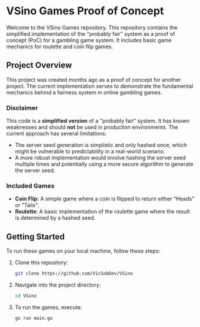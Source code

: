 # VSino Games Proof of Concept

Welcome to the VSino Games repository. This repository contains the simplified implementation of the "probably fair" system as a proof of concept (PoC) for a gambling game system. It includes basic game mechanics for roulette and coin flip games.

## Project Overview

This project was created months ago as a proof of concept for another project. The current implementation serves to demonstrate the fundamental mechanics behind a fairness system in online gambling games.

### Disclaimer

This code is a **simplified version** of a "probably fair" system. It has known weaknesses and should **not** be used in production environments. The current approach has several limitations:

- The server seed generation is simplistic and only hashed once, which might be vulnerable to predictability in a real-world scenario.
- A more robust implementation would involve hashing the server seed multiple times and potentially using a more secure algorithm to generate the server seed.

### Included Games

- **Coin Flip**: A simple game where a coin is flipped to return either "Heads" or "Tails".
- **Roulette**: A basic implementation of the roulette game where the result is determined by a hashed seed.

## Getting Started

To run these games on your local machine, follow these steps:

1. Clone this repository:
   ```bash
   git clone https://github.com/VicSobDev/VSino
   ```
2. Navigate into the project directory:
   ```bash
   cd VSino
   ```
3. To run the games, execute:
   ```bash
   go run main.go
   ```